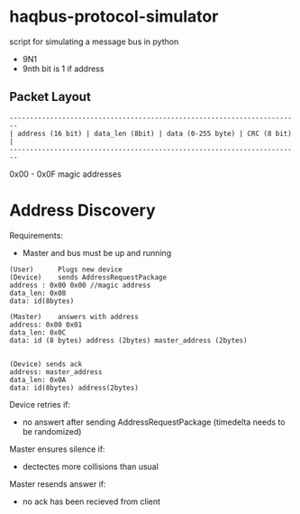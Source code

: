 haqbus-protocol-simulator
=========================

script for simulating a message bus in python

* 9N1
* 9nth bit is 1 if address

Packet Layout
-------------

```
------------------------------------------------------------------------
| address (16 bit) | data_len (8bit) | data (0-255 byte) | CRC (8 bit) |
------------------------------------------------------------------------
```

0x00 - 0x0F magic addresses

Address Discovery
=================

Requirements:
- Master and bus must be up and running

```
(User)      Plugs new device
(Device)    sends AddressRequestPackage
address : 0x00 0x00 //magic address
data_len: 0x08
data: id(8bytes)

(Master)    answers with address
address: 0x00 0x01
data_len: 0x0C
data: id (8 bytes) address (2bytes) master_address (2bytes)


(Device) sends ack
address: master_address
data_len: 0x0A
data: id(8bytes) address(2bytes)

```

Device retries if:
* no answert after sending AddressRequestPackage (timedelta needs to be randomized)

Master ensures silence if:
* dectectes more collisions than usual

Master resends answer if:
* no ack has been recieved from client


